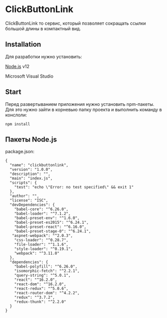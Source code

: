 # ClickButtonLink

ClickButtonLink то сервис, который позволяет сокращать ссылки большой длины в компактный вид. 

## Installation

Для разработки нужно установить: 

[Node.js](https://nodejs.org/) v12 

Microsoft Visual Studio

## Start

Перед развертыванием приложения нужно установить npm-пакеты.
Для это нужно зайти в корневыю папку проекта и выполнить команду в конслоли:

```
npm install
```

## Пакеты Node.js

package.json:

```
{
  "name": "clickbuttonlink",
  "version": "1.0.0",
  "description": "",
  "main": "index.js",
  "scripts": {
    "test": "echo \"Error: no test specified\" && exit 1"
  },
  "author": "",
  "license": "ISC",
  "devDependencies": {
    "babel-core": "^6.26.0",
    "babel-loader": "^7.1.2",
    "babel-preset-env": "^1.6.0",
    "babel-preset-es2015": "^6.24.1",
    "babel-preset-react": "^6.16.0",
    "babel-preset-stage-0": "^6.24.1",
   "aspnet-webpack": "^2.0.3",
    "css-loader": "^0.28.7",
    "file-loader": "^1.1.6",
    "style-loader": "^0.19.1",
    "webpack": "^3.11.0"
  },
  "dependencies": {
    "babel-polyfill": "^6.26.0",
    "isomorphic-fetch": "^2.2.1",
    "query-string": "^5.0.1",
    "react": "^16.2.0",
    "react-dom": "^16.2.0",
    "react-redux": "^5.0.6",
    "react-router-dom": "^4.2.2",
    "redux": "^3.7.2",
    "redux-thunk": "^2.2.0"
  }
}
```